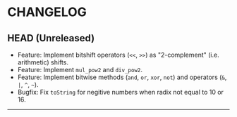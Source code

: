 CHANGELOG
=========

## HEAD (Unreleased)
* Feature: Implement bitshift operators (`<<`, `>>`) as "2-complement" (i.e. arithmetic) shifts.
* Feature: Implement `mul_pow2` and `div_pow2`.
* Feature: Implement bitwise methods (`and`, `or`, `xor`, `not`) and operators (`&`, `|`, `^`, `~`).
* Bugfix: Fix `toString` for negitive numbers when radix not equal to 10 or 16.

---

